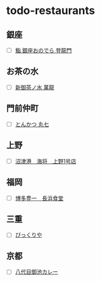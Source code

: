 # todo-restaurants

## 銀座
- [ ] [鮨 銀座おのでら 登龍門](https://onodera-group.com/touryumon/)

## お茶の水
- [ ] [新御茶ノ水 萬龍](https://tabelog.com/tokyo/A1310/A131002/13246044/)

## 門前仲町
- [ ] [とんかつ 丸七](https://tabelog.com/tokyo/A1313/A131303/13263014/)

## 上野
- [ ] [沼津港　海将　上野1号店](https://tabelog.com/tokyo/A1311/A131101/13157499/)

## 福岡
- [ ] [博多豊一　長浜食堂](https://hakata-toyoichi.owst.jp/)

## 三重
- [ ] [びっくりや](https://tabelog.com/mie/A2402/A240202/24004532/)

## 京都
- [ ] [八代目御池カレー](https://tabelog.com/kyoto/A2601/A260202/26036381/)
